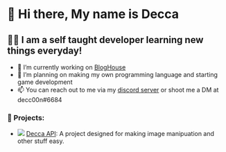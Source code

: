 # 👋 Hi there, My name is Decca

## 👨‍💻 I am a self taught developer learning new things everyday!

- 🔭 I’m currently working on [BlogHouse](https://github.com/deccadev/blog-house)
- 🌱 I’m planning on making my own programming language and starting game development
- 📫 You can reach out to me via my [discord server](https://dsc.gg/decca) or shoot me a DM at decc00n#6684

### 🔧 Projects:

- ![](https://cdn.discordapp.com/avatars/827883804110618655/98530773c73885be3c412b10c548fcb5.webp?size=16) [Decca API](https://api.decc00n.tk): A project designed for making image manipuation and other stuff easy.
